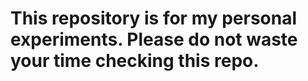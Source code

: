 # This repository is for my personal experiments. Please do not waste your time checking this repo.
